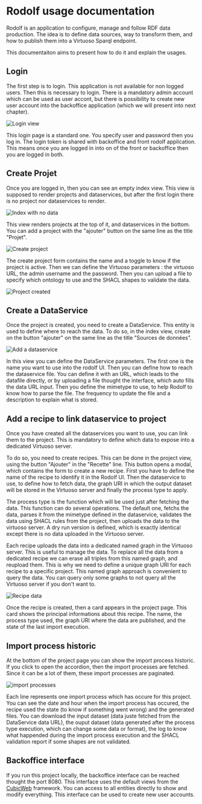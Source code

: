 # Rodolf usage documentation

Rodolf is an application to configure, manage and follow RDF data production.
The idea is to define data sources, way to transform them, and how to publish
them into a Virtuoso Sparql endpoint.

This documentaiton aims to present how to do it and explain the usages.

## Login

The first step is to login. This application is not available for non logged
users. Then this is necessary to login. There is a mandatory admin account
which can be used as user accont, but there is possibility to create new user
account into the backoffice application (which we will present into next
chapter).

![Login view](images/login.png)

This login page is a standard one. You specify user and password then you log
in. The login token is shared with backoffice and front rodolf application.
This means once you are logged in into on of the front or backoffice then you
are logged in both.

## Create Projet

Once you are logged in, then you can see an empty index view. This view is
supposed to render projects and dataservices, but after the first login there
is no project nor dataservices to render.

![Index with no data](images/index_noproject.png)

This view renders projects at the top of it, and dataservices in the bottom.
You can add a project with the "ajouter" button on the same line as the title
"Projet".

![Create project](images/create_project.png)

The create project form contains the name and a toggle to know if the project
is active. Then we can define the Virtuoso parameters : the virtuoso URL, the
admin username and the password. Then you can upload a file to specify which
ontology to use and the SHACL shapes to validate the data.

![Project created](images/project_empty.png)

## Create a DataService

Once the project is created, you need to create a DataService. This entity is
used to define where to reach the data. To do so, in the index view, create on
the button "ajouter" on the same line as the title "Sources de données".

![Add a dataservice](images/add_dataservice.png)

In this view you can define the DataService parameters. The first one is the
name you want to use into the rodolf UI. Then you can define how to reach the
dataservice file. You can define it with an URL, which leads to the datafile
directly, or by uploading a file thought the interface, which auto fills the
data URL input. Then you define the mimetype to use, to help Rodolf to know how
to parse the file. The frequency to update the file and a description to
explain what is stored.

## Add a recipe to link dataservice to project

Once you have created all the dataservices you want to use, you can link them
to the project. This is mandatory to define which data to expose into a
dedicated Virtuoso server.

To do so, you need to create recipes. This can be done in the project view,
using the button "Ajouter" in the "Recette" line. This button opens a modal,
which contains the form to create a new recipe. First you have to define the
name of the recipe to identify it in the Rodolf UI. Then the dataservice to
use, to define how to fetch data, the graph URI in which the output dataset
will be stored in the Virtuoso server and finally the process type to apply.

The process type is the function which will be used just after fetching the
data. This function can do several operations. The default one, fetchs the
data, parses it from the mimetype defined in the dataservice, validates the
data using SHACL rules from the project, then uploads the data to the virtuoso
server. A dry run version is defined, which is exactly identical except there
is no data uploaded in the Virtuoso server.

Each recipe uploads the data into a dedicated named graph in the Virtuoso
server. This is useful to manage the data. To replace all the data from a
dedicated recipe we can erase all triples from this named graph, and reupload
them. This is why we need to define a unique graph URI for each recipe to a
specific project. This named graph approach is convenient to query the data.
You can query only some graphs to not query all the Virtuoso server if you
don't want to.

![Recipe data](images/recipe_data.png)

Once the recipe is created, then a card appears in the project page. This card
shows the principal informations about this recipe. The name, the process type
used, the graph URI where the data are published, and the state of the last
import execution.

## Import process historic

At the bottom of the project page you can show the import process historic.
If you click to open the accordion, then the import processes are fetched.
Since it can be a lot of them, these import processes are paginated.

![import processes](images/import_processes.png)

Each line represents one import process which has occure for this project. You
can see the date and hour when the import process has occured, the recipe used
the state (to know if something went wrong) and the generated files. You can
download the input dataset (data juste fetched from the DataService data URL),
the ouput dataset (data generated after the process type execution, which can
change some data or format), the log to know what happended during the import
process execution and the SHACL validation report if some shapes are not
validated.

## Backoffice interface

If you run this project locally, the backoffice interface can be reached
thought the port 8080. This interface uses the default views from the
[CubicWeb](https://cubicweb.org) framework. You can access to all entities
directly to show and modify everything. This interface can be used to create
new user accounts.
